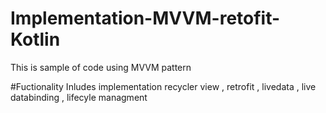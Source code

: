 # Implementation-MVVM-retofit-Kotlin
This is sample of code using MVVM pattern 

#Fuctionality 
Inludes implementation recycler view , retrofit , livedata , live databinding , lifecyle managment 
